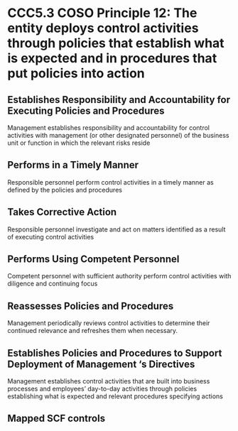 # CCC5.3 COSO Principle 12: The entity deploys control activities through policies that establish what is expected and in procedures that put policies into action
## Establishes Responsibility and Accountability for Executing Policies and Procedures
Management establishes responsibility and accountability for control activities with management (or other designated personnel) of the business unit or function in which the relevant risks reside
## Performs in a Timely Manner
Responsible personnel perform control activities in a timely manner as defined by the policies and procedures
## Takes Corrective Action
Responsible personnel investigate and act on matters identified as a result of executing control activities
## Performs Using Competent Personnel
Competent personnel with sufficient authority perform control activities with diligence and continuing focus
## Reassesses Policies and Procedures
Management periodically reviews control activities to determine their continued relevance and refreshes them when necessary.
## Establishes Policies and Procedures to Support Deployment of Management ‘s Directives
Management establishes control activities that are built into business processes and employees’ day-to-day activities through policies establishing what is expected and relevant procedures specifying actions
## Mapped SCF controls